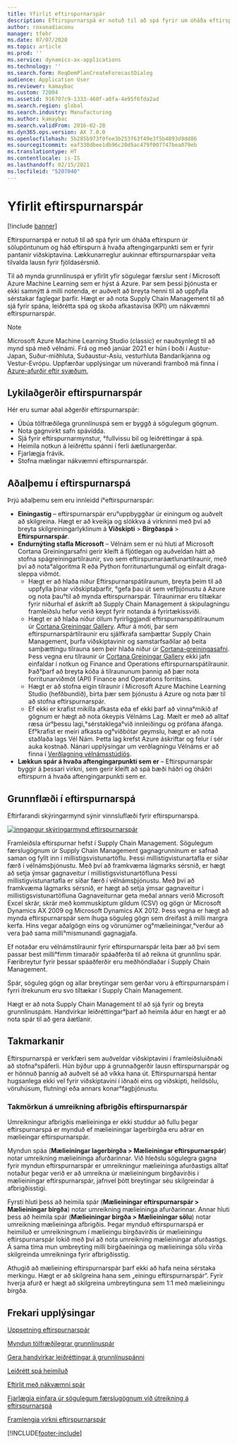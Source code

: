 ```yaml
---
title: Yfirlit eftirspurnarspár
description: Eftirspurnarspá er notuð til að spá fyrir um óháða eftirspurn úr sölupöntunum og háð eftirspurn á hvaða aftengingarpunkti sem er fyrir pantanir viðskiptavina. Lækkunarreglur aukinnar eftirspurnarspáar veita tilvalda lausn fyrir fjöldasérsnið.
author: roxanadiaconu
manager: tfehr
ms.date: 07/07/2020
ms.topic: article
ms.prod: ''
ms.service: dynamics-ax-applications
ms.technology: ''
ms.search.form: ReqDemPlanCreateForecastDialog
audience: Application User
ms.reviewer: kamaybac
ms.custom: 72004
ms.assetid: 916707c9-1333-460f-a0fa-4e95f6fda2ad
ms.search.region: global
ms.search.industry: Manufacturing
ms.author: kamaybac
ms.search.validFrom: 2016-02-28
ms.dyn365.ops.version: AX 7.0.0
ms.openlocfilehash: 5b285b973f0fee3b253f63f49e3f5b4893d9dd86
ms.sourcegitcommit: eaf330dbee1db96c20d5ac479f007747bea079eb
ms.translationtype: HT
ms.contentlocale: is-IS
ms.lasthandoff: 02/15/2021
ms.locfileid: "5207040"
---
```

# <a name="demand-forecasting-overview"></a>Yfirlit eftirspurnarspár

[!include [banner](../includes/banner.md)]

Eftirspurnarspá er notuð til að spá fyrir um óháða eftirspurn úr sölupöntunum og háð eftirspurn á hvaða aftengingarpunkti sem er fyrir pantanir viðskiptavina. Lækkunarreglur aukinnar eftirspurnarspáar veita tilvalda lausn fyrir fjöldasérsnið.

Til að mynda grunnlínuspá er yfirlit yfir sögulegar færslur sent í Microsoft Azure Machine Learning sem er hýst á Azure. Þar sem þessi þjónusta er ekki samnýtt á milli notenda, er auðvelt að breyta henni til að uppfylla sérstakar faglegar þarfir. Hægt er að nota Supply Chain Management til að sjá fyrir spána, leiðrétta spá og skoða afkastavísa (KPI) um nákvæmni eftirspurnarspár.

> [!NOTE]
> Microsoft Azure Machine Learning Studio (classic) er nauðsynlegt til að mynd spá með vélnámi. Frá og með janúar 2021 er hún í boði í Austur-Japan, Suður-miðhluta, Suðaustur-Asíu, vesturhluta Bandaríkjanna og Vestur-Evrópu. Uppfærðar upplýsingar um núverandi framboð má finna í [Azure-afurðir eftir svæðum.](https://azure.microsoft.com/global-infrastructure/services/?regions=all&products=machine-learning-studio)

## <a name="key-features-of-demand-forecasting"></a>Lykilaðgerðir eftirspurnarspár

Hér eru sumar aðal aðgerðir eftirspurnarspár:

- Úbúa tölfræðilega grunnlínuspá sem er byggð á sögulegum gögnum.
- Nota gagnvirkt safn spávídda.
- Sjá fyrir eftirspurnarmynstur, °fullvissu bil og leiðréttingar á spá.
- Heimila notkun á leiðréttu spánni í ferli áætlunargerðar.
- Fjarlægja frávik.
- Stofna mælingar nákvæmni eftirspurnarspár.

## <a name="major-themes-in-demand-forecasting"></a>Aðalþemu í eftirspurnarspá

Þrjú aðalþemu sem eru innleidd í°eftirspurnarspár:

- **Einingastig** – eftirspurnarspár eru°uppbyggðar úr einingum og auðvelt að skilgreina. Hægt er að kveikja og slökkva á virkninni með því að breyta skilgreiningarlyklinum á **Viðskipti** &gt; **Birgðaspá** &gt; **Eftirspurnarspár**.
- **Endurnýting stafla Microsoft** – Vélnám sem er nú hluti af Microsoft Cortana Greiningarsafni gerir kleift á fljótlegan og auðveldan hátt að stofna spágreiningartilraunir, svo sem eftirspurnaráætlunartilraunir, með því að nota°algoritma R eða Python forritunartungumál og einfalt draga-sleppa viðmót.
  - Hægt er að hlaða niður Eftirspurnarspátilraunum, breyta þeim til að uppfylla þínar viðskiptaþarfir, °gefa þau út sem vefþjónustu á Azure og nota þau°til að mynda eftirspurnarspár. Tilraunirnar eru tiltækar fyrir niðurhal ef áskrift að Supply Chain Management á skipulagningu framleiðslu hefur verið keypt fyrir notanda á fyrirtækissviði.
  - Hægt er að hlaða niður öllum fyrirliggjandi eftirspurnarspátilraunum úr [Cortana Greiningar Gallery](https://gallery.cortanaanalytics.com/). Aftur á móti, þar sem eftirspurnarspártilraunir eru sjálfkrafa samþættar Supply Chain Management, þurfa viðskiptavinir og samstarfsaðilar að beita samþættingu tilrauna sem þeir hlaða niður úr [Cortana-greiningasafni](https://gallery.cortanaanalytics.com/). Þess vegna eru tilraunir úr [Cortana Greiningar Gallery](https://gallery.cortanaanalytics.com/) ekki jafn einfaldar í notkun og Finance and Operations eftirspurnarspátilraunir. Það°þarf að breyta kóða á tilraununum þannig að þær nota forritunarviðmót (API) Finance and Operations forritsins.
  - Hægt er að stofna eigin tilraunir í Microsoft Azure Machine Learning Studio (hefðbundið), birta þær sem þjónustu á Azure og nota þær til að stofna eftirspurnarspár.
  - Ef ekki er krafist mikilla afkasta eða ef ekki þarf að vinna°mikið af gögnum er hægt að nota ókeypis Vélnáms Lag. Mælt er með að alltaf ræsa úr°þessu lagi,°sérstaklega°við innleiðingu og prófana áfanga. Ef°krafist er meiri afkasta og°viðbótar geymslu, hægt er að nota staðlaða lags Vél Nám. Þetta lag krefst Azure áskriftar og felur í sér auka kostnað. Nánari upplýsingar um verðlagningu Vélnáms er að finna í [Verðlagning vélnámsstúdíós](https://aka.ms/machine-learning-price-info).
- **Lækkun spár á hvaða aftengingarpunkti sem er** – Eftirspurnarspár byggir á þessari virkni, sem gerir kleift að spá bæði háðri og óháðri eftirspurn á hvaða aftengingarpunkti sem er.

## <a name="basic-flow-in-demand-forecasting"></a>Grunnflæði í eftirspurnarspá

Eftirfarandi skýringarmynd sýnir vinnsluflæði fyrir eftirspurnarspá.

[![inngangur skýringarmynd eftirspurnarspár](./media/demand-forecasting-introduction.png)](./media/demand-forecasting-introduction.png)

Framleiðsla eftirspurnar hefst í Supply Chain Management. Sögulegum færslugögnum úr Supply Chain Management gagnagrunninum er safnað saman og fyllt inn í millistigsvistunartöflu. Þessi millistigvistunartafla er síðar færð í vélnámsþjónustu. Með því að framkvæma lágmarks sérsnið, er hægt að setja ýmsar gagnaveitur í millistigsvistunartöfluna Þessi millistigvistunartafla er síðar færð í vélnámsþjónustu. Með því að framkvæma lágmarks sérsnið, er hægt að setja ýmsar gagnaveitur í millistigsvistunartöfluna Gagnaveiturnar geta meðal annars verið Microsoft Excel skrár, skrár með kommuskiptum gildum (CSV) og gögn úr Microsoft Dynamics AX 2009 og Microsoft Dynamics AX 2012. Þess vegna er hægt að mynda eftirspurnarspár sem íhuga söguleg gögn sem dreifast á milli margra kerfa. Hins vegar aðalgögn eins og vörunúmer og°mælieiningar,°verður að vera það sama milli°mismunandi gagnagjafa.

Ef notaðar eru vélnámstilraunir fyrir eftirspurnarspár leita þær að því sem passar best milli°fimm tímaraðir spáaðferða til að reikna út grunnlínu spár. Færibreytur fyrir þessar spáaðferðir eru meðhöndlaðar í Supply Chain Management.

Spár, söguleg gögn og allar breytingar sem gerðar voru á eftirspurnarspám í fyrri ítrekunum eru svo tiltækar í Supply Chain Management.

Hægt er að nota Supply Chain Management til að sjá fyrir og breyta grunnlínuspám. Handvirkar leiðréttingar°þarf að heimila áður en hægt er að nota spár til að gera áætlanir.

## <a name="limitations"></a>Takmarkanir

Eftirspurnarspá er verkfæri sem auðveldar viðskiptavini í framleiðsluiðnaði að stofna°spáferli. Hún býður upp á grunnaðgerðir lausn eftirspurnarspár og er hönnuð þannig að auðvelt sé að víkka hana út. Eftirspurnarspá hentar hugsanlega ekki vel fyrir viðskiptavini í iðnaði eins og viðskipti, heildsölu, vöruhúsum, flutningi eða annars konar°fagþjónustu.

### <a name="demand-forecast-variant-conversion-limitation"></a>Takmörkun á umreikning afbrigðis eftirspurnarspár

Umreikningur afbrigðis mælieininga er ekki studdur að fullu þegar eftirspurnarspá er mynduð ef mælieiningar lagerbirgða eru aðrar en mælieingar eftirspurnarspár.

Myndun spáa (**Mælieiningar lagerbirgða > Mælieiningar eftirspurnarspár**) notar umreikning mælieininga afurðarinnar. Við hleðslu sögulegra gagna fyrir myndun eftirspurnarspár er umreikningur mælieininga afurðastigs alltaf notaður þegar verið er að umreikna úr mælieiningum birgðavirðis í mælieiningar eftirspurnarspár, jafnvel þótt breytingar séu skilgreindar á afbrigðisstigi.

Fyrsti hluti þess að heimila spár (**Mælieiningar eftirspurnarspár > Mælieiningar birgða**) notar umreikning mælieininga afurðarinnar. Annar hluti þess að heimila spár (**Mælieiningar birgða > Mælieiningar sölu**) notar umreikning mælieininga afbrigðis. Þegar mynduð eftirspurnarspá er heimiluð er umreikningnum í mælieingu birgðavirðis úr mælieiningu eftirspurnarspár lokið með því að nota umreikning mælieiningar afurðastigs. Á sama tíma mun umbreyting milli birgðaeininga og mælieininga sölu virða skilgreinda umreikninga fyrir afbrigðisstig.

Athugið að mælieining eftirspurnarspár þarf ekki að hafa neina sérstaka merkingu. Hægt er að skilgreina hana sem „einingu eftirspurnarspár“. Fyrir hverja afurð er hægt að skilgreina umbreytinguna sem 1:1 með mælieiningu birgða.

## <a name="additional-resources"></a>Frekari upplýsingar

[Uppsetning eftirspurnarspár](demand-forecasting-setup.md)

[Myndun tölfræðilegrar grunnlínuspár](generate-statistical-baseline-forecast.md)

[Gera handvirkar leiðréttingar á grunnlínuspánni](manual-adjustments-baseline-forecast.md)

[Leiðrétt spá heimiluð](authorize-adjusted-forecast.md)

[Eftirlit með nákvæmni spár](monitor-forecast-accuracy.md)

[Fjarlægja einfara úr sögulegum færslugögnum við útreikning á eftirspurnarspá](remove-historical-outliers-calculating-demand-forecast.md)

[Framlengja virkni eftirspurnarspár](https://www.youtube.com/watch?v=4OIKIXLiNjI&feature=youtu.be)


[!INCLUDE[footer-include](../../includes/footer-banner.md)]